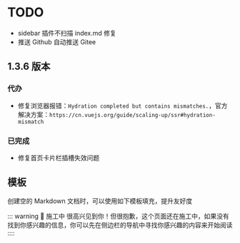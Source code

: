 # TODO

- sidebar 插件不扫描 index.md 修复
- 推送 Github 自动推送 Gitee

## 1.3.6 版本

### 代办

- 修复浏览器报错：`Hydration completed but contains mismatches.`，官方解决方案：`https://cn.vuejs.org/guide/scaling-up/ssr#hydration-mismatch`

### 已完成

- 修复首页卡片栏插槽失效问题

## 模板

创建空的 Markdown 文档时，可以使用如下模板填充，提升友好度

::: warning 🚧 施工中
很高兴见到你！但很抱歉，这个页面还在施工中，如果没有找到你感兴趣的信息，你可以先在侧边栏的导航中寻找你感兴趣的内容来开始阅读
::::
